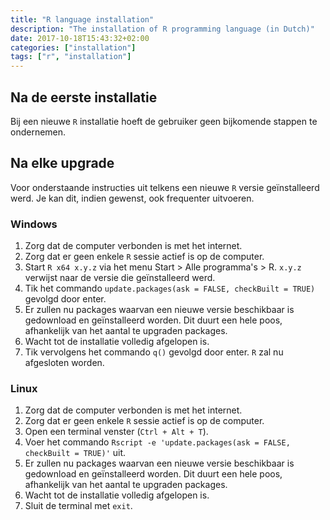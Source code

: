 ```yaml
---
title: "R language installation"
description: "The installation of R programming language (in Dutch)"
date: 2017-10-18T15:43:32+02:00
categories: ["installation"]
tags: ["r", "installation"]
---
```


## Na de eerste installatie

Bij een nieuwe `R` installatie hoeft de gebruiker geen bijkomende stappen te ondernemen.

## Na elke upgrade

Voor onderstaande instructies uit telkens een nieuwe `R` versie geïnstalleerd werd. Je kan dit, indien gewenst, ook frequenter uitvoeren.

### Windows

1. Zorg dat de computer verbonden is met het internet.
1. Zorg dat er geen enkele `R` sessie actief is op de computer.
1. Start `R x64 x.y.z` via het menu Start > Alle programma's > R. `x.y.z` verwijst naar de versie die geïnstalleerd werd.
1. Tik het commando `update.packages(ask = FALSE, checkBuilt = TRUE)` gevolgd door enter.
1. Er zullen nu packages waarvan een nieuwe versie beschikbaar is gedownload en geïnstalleerd worden. Dit duurt een hele poos, afhankelijk van het aantal te upgraden packages.
1. Wacht tot de installatie volledig afgelopen is.
1. Tik vervolgens het commando `q()` gevolgd door enter. `R` zal nu afgesloten worden.

### Linux

1. Zorg dat de computer verbonden is met het internet.
1. Zorg dat er geen enkele `R` sessie actief is op de computer.
1. Open een terminal venster (`Ctrl + Alt + T`).
1. Voer het commando `Rscript -e 'update.packages(ask = FALSE, checkBuilt = TRUE)'` uit.
1. Er zullen nu packages waarvan een nieuwe versie beschikbaar is gedownload en geïnstalleerd worden. Dit duurt een hele poos, afhankelijk van het aantal te upgraden packages.
1. Wacht tot de installatie volledig afgelopen is.
1. Sluit de terminal met `exit`.

